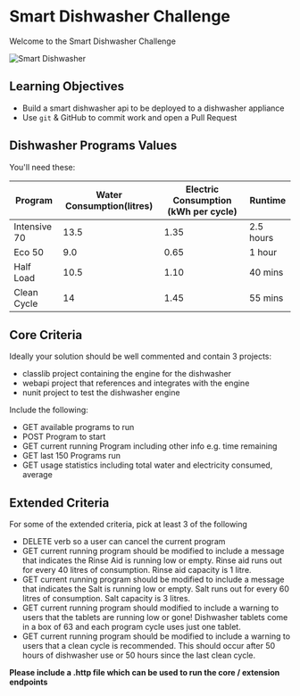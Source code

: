 # Smart Dishwasher Challenge

Welcome to the Smart Dishwasher Challenge

![](smart_dishwasher.jpg "Smart Dishwasher")

## Learning Objectives

- Build a smart dishwasher api to be deployed to a dishwasher appliance
- Use `git` & GitHub to commit work and open a Pull Request

## Dishwasher Programs Values

You'll need these:

| Program      | Water Consumption(litres) | Electric Consumption (kWh per cycle) | Runtime   |
| ------------ | ------------------------- | ------------------------------------ | --------- |
| Intensive 70 | 13.5                      | 1.35                                 | 2.5 hours |
| Eco 50       | 9.0                       | 0.65                                 | 1 hour    |
| Half Load    | 10.5                      | 1.10                                 | 40 mins   |
| Clean Cycle  | 14                        | 1.45                                 | 55 mins   |

## Core Criteria

Ideally your solution should be well commented and contain 3 projects:

- classlib project containing the engine for the dishwasher
- webapi project that references and integrates with the engine
- nunit project to test the dishwasher engine

Include the following:

- GET available programs to run
- POST Program to start
- GET current running Program including other info e.g. time remaining
- GET last 150 Programs run
- GET usage statistics including total water and electricity consumed, average

## Extended Criteria

For some of the extended criteria, pick at least 3 of the following

- DELETE verb so a user can cancel the current program
- GET current running program should be modified to include a message that indicates the Rinse Aid is running low or empty. Rinse aid runs out for every 40 litres of consumption. Rinse aid capacity is 1 litre.
- GET current running program should be modified to include a message that indicates the Salt is running low or empty. Salt runs out for every 60 litres of consumption. Salt capacity is 3 litres.
- GET current running program should modified to include a warning to users that the tablets are running low or gone! Dishwasher tablets come in a box of 63 and each program cycle uses just one tablet.
- GET current running program should be modified to include a warning to users that a clean cycle is recommended. This should occur after 50 hours of dishwasher use or 50 hours since the last clean cycle.

**Please include a .http file which can be used to run the core / extension endpoints**
